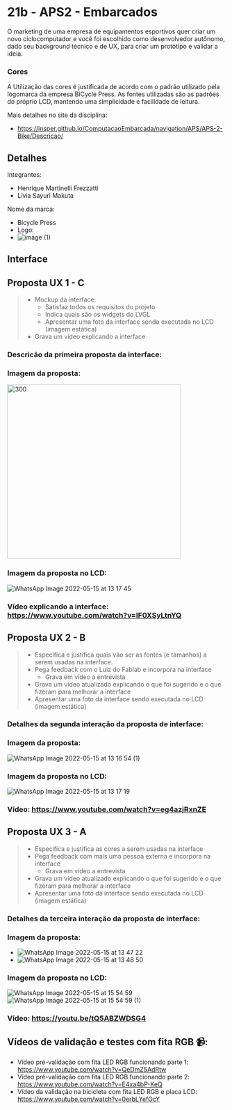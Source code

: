 # 21b - APS2 - Embarcados

O marketing de uma empresa de equipamentos esportivos quer criar um novo ciclocomputador e você foi escolhido como desenvolvedor autônomo, dado seu background técnico e de UX, para criar um protótipo e validar a ideia.

### Cores
A Utilização das cores é justificada de acordo com o padrão utilizado pela logomarca da empresa BiCycle Press. As fontes utilizadas são as padrões do próprio LCD, mantendo uma simplicidade e facilidade de leitura.

Mais detalhes no site da disciplina:

- https://insper.github.io/ComputacaoEmbarcada/navigation/APS/APS-2-Bike/Descricao/

## Detalhes

Integrantes:

- Henrique Martinelli Frezzatti
- Lívia Sayuri Makuta

Nome da marca:

- Bicycle Press
- Logo: 
- ![image (1)](https://user-images.githubusercontent.com/62613979/168484376-45442170-c6d2-45ee-8300-57afb8c0a832.png)

## Interface

## Proposta UX 1 - C

> - Mockup da interface:
>    - Satisfaz todos os requisitos do projeto
>    - Indica quais são os widgets do LVGL 
>    - Apresentar uma foto da interface sendo executada no LCD (imagem estática)
> - Grava um vídeo explicando a interface


### Descricão da primeira proposta da interface:

### Imagem da proposta:
<img width="400" alt="300" src="https://user-images.githubusercontent.com/62613979/168484486-16de0ea9-80ff-4006-b777-3c05ce27793d.png">

### Imagem da proposta no LCD: 
![WhatsApp Image 2022-05-15 at 13 17 45](https://user-images.githubusercontent.com/62613979/168484495-5a7dda72-21ce-44e5-891b-a5f264330898.jpeg)

### Vídeo explicando a interface: https://www.youtube.com/watch?v=IF0XSyLtnYQ

## Proposta UX 2 - B

> - Especifica e justifica quais vão ser as fontes (e tamanhos) a serem usadas na interface.
> - Pega feedback com o Luiz do Fablab e incorpora na interface
>   - Grava em vídeo a entrevista
> - Grava um vídeo atualizado explicando o que foi sugerido e o que fizeram para melhorar a interface
> - Apresentar uma foto da interface sendo executada no LCD (imagem estática)

### Detalhes da segunda interação da proposta de interface:

<!-- 
 Adicionar texto descrevendo a evolução 
 da interface
-->

### Imagem da proposta:
![WhatsApp Image 2022-05-15 at 13 16 54 (1)](https://user-images.githubusercontent.com/62613979/168484583-c5c4d73b-4d51-4984-9540-3047e2dabee4.jpeg)

### Imagem da proposta no LCD:
![WhatsApp Image 2022-05-15 at 13 17 19](https://user-images.githubusercontent.com/62613979/168484602-235ff53a-66c5-47ef-811d-07ef1ef799b8.jpeg)

### Vídeo: https://www.youtube.com/watch?v=eg4azjRxnZE

## Proposta UX 3 - A

> - Especifica e justifica as cores a serem usadas na interface
> - Pega feedback com mais uma pessoa externa e incorpora na interface
>     - Grava em vídeo a entrevista
> - Grava um vídeo atualizado explicando o que foi sugerido e o que fizeram para melhorar a interface
> - Apresentar uma foto da interface sendo executada no LCD (imagem estática)

### Detalhes da terceira interação da proposta de interface:

<!-- 
 Adicionar texto descrevendo a evolução 
 da interface
-->

### Imagem da proposta: 
- ![WhatsApp Image 2022-05-15 at 13 47 22](https://user-images.githubusercontent.com/62613979/168484615-5c876b53-3397-4594-aa15-2e1df393c60b.jpeg)
- ![WhatsApp Image 2022-05-15 at 13 48 50](https://user-images.githubusercontent.com/62613979/168484617-ed4ed7b2-e565-4587-baeb-587b2250781d.jpeg)

### Imagem da proposta no LCD:
![WhatsApp Image 2022-05-15 at 15 54 59](https://user-images.githubusercontent.com/62613979/168489411-9e1ce701-efd0-4bb2-ba36-3003515160f8.jpeg)
![WhatsApp Image 2022-05-15 at 15 54 59 (1)](https://user-images.githubusercontent.com/62613979/168489414-2d3a4b9f-4fb8-476a-a37e-b6a6797836ee.jpeg)

### Vídeo: https://youtu.be/tQ5ABZWDSG4


## Vídeos de validação e testes com fita RGB 📹:

- Vídeo pré-validação com fita LED RGB funcionando parte 1: https://www.youtube.com/watch?v=QeDmZ5AdRtw
- Vídeo pré-validação com fita LED RGB funcionando parte 2: https://www.youtube.com/watch?v=E4xa4bP-KeQ
- Vídeo da validação na bicicleta com fita LED RGB e placa LCD: https://www.youtube.com/watch?v=0erbLYefOcY
